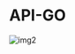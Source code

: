 # API-GO
![img2](https://github.com/VitorCarvalho67/API-GO/assets/102667323/b94436b1-b1b3-4b08-8f48-9f50fec91a5b)
